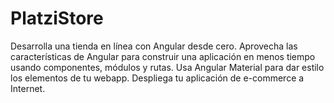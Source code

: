 # PlatziStore

Desarrolla una tienda en línea con Angular desde cero. Aprovecha las características de Angular para construir una aplicación en menos tiempo usando componentes, módulos y rutas. Usa Angular Material para dar estilo los elementos de tu webapp. Despliega tu aplicación de e-commerce a Internet.


